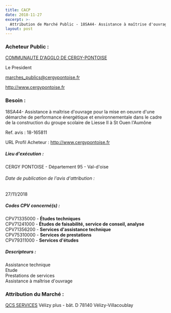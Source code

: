 ```yaml
---
title: CACP
date: 2018-11-27
excerpt: >-
  Attribution de Marché Public - 18SA44- Assistance à maîtrise d'ouvrage pour la mise en oeuvre d'une démarche de performance énergétique et environnementale dans le cadre de la construction du groupe scolaire de Liesse II
layout: post
---
```


### Acheteur Public : 
<a href="/acheteur-33/siren-249500109"> COMMUNAUTE D'AGGLO DE CERGY-PONTOISE</a><br/>

Le President

marches_publics@cergypontoise.fr


http://www.cergypontoise.fr
### Besoin :

18SA44- Assistance à maîtrise d'ouvrage pour la mise en oeuvre d'une démarche de performance énergétique et environnementale dans le cadre de la construction du groupe scolaire de Liesse II à St Ouen l'Aumône

Ref. avis : 18-165811

URL Profil Acheteur : http://www.cergypontoise.fr

##### Lieu d'exécution :

CERGY PONTOISE - Département 95 - Val-d'oise

###### Date de publication de l'avis d'attribution : 
27/11/2018

##### Codes CPV concerné(s) :
CPV71335000 - **Études techniques** <br/>
CPV71241000 - **Études de faisabilité, service de conseil, analyse** <br/>
CPV71356200 - **Services d'assistance technique** <br/>
CPV75310000 - **Services de prestations** <br/>
CPV79311000 - **Services d'études** <br/>

##### Descripteurs :
Assistance technique <br/>
Etude <br/>
Prestations de services <br/>
Assistance à maîtrise d'ouvrage <br/>

### Attribution du Marché :
<a href="/entreprise-269/siren-804448587"> QCS SERVICES</a>    Vélizy plus - bât. D 78140 Vélizy-Villacoublay <br/>
